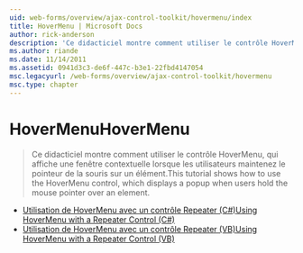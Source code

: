 ```yaml
---
uid: web-forms/overview/ajax-control-toolkit/hovermenu/index
title: HoverMenu | Microsoft Docs
author: rick-anderson
description: 'Ce didacticiel montre comment utiliser le contrôle HoverMenu, qui affiche une fenêtre contextuelle lorsque les utilisateurs maintenez le pointeur de la souris sur un élément.'
ms.author: riande
ms.date: 11/14/2011
ms.assetid: 0941d3c3-de6f-447c-b3e1-22fbd4147054
msc.legacyurl: /web-forms/overview/ajax-control-toolkit/hovermenu
msc.type: chapter
---
```

<a name="hovermenu"></a><span data-ttu-id="79f2e-103">HoverMenu</span><span class="sxs-lookup"><span data-stu-id="79f2e-103">HoverMenu</span></span>
====================
> <span data-ttu-id="79f2e-104">Ce didacticiel montre comment utiliser le contrôle HoverMenu, qui affiche une fenêtre contextuelle lorsque les utilisateurs maintenez le pointeur de la souris sur un élément.</span><span class="sxs-lookup"><span data-stu-id="79f2e-104">This tutorial shows how to use the HoverMenu control, which displays a popup when users hold the mouse pointer over an element.</span></span>


- [<span data-ttu-id="79f2e-105">Utilisation de HoverMenu avec un contrôle Repeater (C#)</span><span class="sxs-lookup"><span data-stu-id="79f2e-105">Using HoverMenu with a Repeater Control (C#)</span></span>](using-hovermenu-with-a-repeater-control-cs.md)
- [<span data-ttu-id="79f2e-106">Utilisation de HoverMenu avec un contrôle Repeater (VB)</span><span class="sxs-lookup"><span data-stu-id="79f2e-106">Using HoverMenu with a Repeater Control (VB)</span></span>](using-hovermenu-with-a-repeater-control-vb.md)
